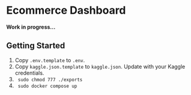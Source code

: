 # Ecommerce Dashboard

**Work in progress...**

## Getting Started
1. Copy <code>.env.template</code> to <code>.env</code>.
1. Copy <code>kaggle.json.template</code> to <code>kaggle.json</code>. Update with your Kaggle credentials.
2. <code> sudo chmod 777 ./exports </code>
2. <code> sudo docker compose up </code>

